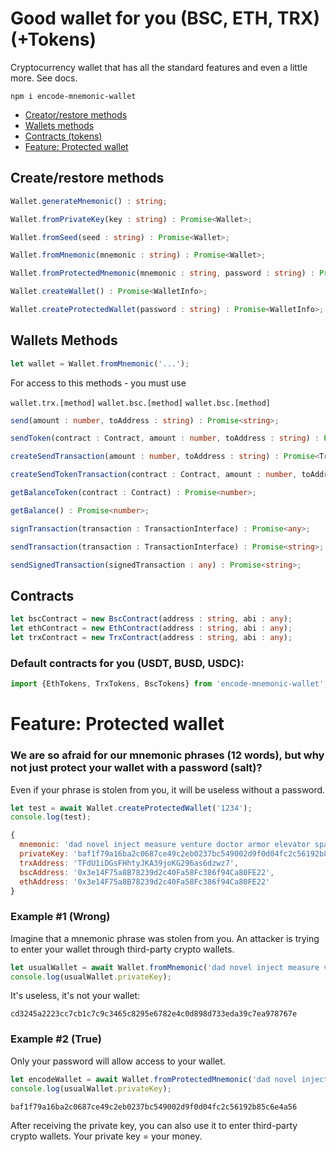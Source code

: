 # Good wallet for you (BSC, ETH, TRX) (+Tokens)
Cryptocurrency wallet that has all the standard features and even a little more. See docs.
```
npm i encode-mnemonic-wallet
```

- [Creator/restore methods](#main)
- [Wallets methods](#methods)
- [Contracts (tokens)](#contracts)
- [Feature: Protected wallet](#feature)

<a name="main"></a>
## Create/restore methods
```typescript
Wallet.generateMnemonic() : string;
```
```typescript
Wallet.fromPrivateKey(key : string) : Promise<Wallet>;
```
```typescript
Wallet.fromSeed(seed : string) : Promise<Wallet>;
```
```typescript
Wallet.fromMnemonic(mnemonic : string) : Promise<Wallet>;
```
```typescript
Wallet.fromProtectedMnemonic(mnemonic : string, password : string) : Promise<Wallet>;
```
```typescript
Wallet.createWallet() : Promise<WalletInfo>;
```
```typescript
Wallet.createProtectedWallet(password : string) : Promise<WalletInfo>;
```


<a name="methods"></a>
## Wallets Methods
```typescript
let wallet = Wallet.fromMnemonic('...');
```
For access to this methods - you must use

``wallet.trx.[method]``
``wallet.bsc.[method]`` 
``wallet.bsc.[method]``

```typescript
send(amount : number, toAddress : string) : Promise<string>;
```
```typescript
sendToken(contract : Contract, amount : number, toAddress : string) : Promise<string>;
```
```typescript
createSendTransaction(amount : number, toAddress : string) : Promise<TransactionInterface>;
```
```typescript
createSendTokenTransaction(contract : Contract, amount : number, toAddress : string) : Promise<TransactionInterface>;
```
```typescript
getBalanceToken(contract : Contract) : Promise<number>;
```
```typescript
getBalance() : Promise<number>;
```
```typescript
signTransaction(transaction : TransactionInterface) : Promise<any>;
```
```typescript
sendTransaction(transaction : TransactionInterface) : Promise<string>;
```
```typescript
sendSignedTransaction(signedTransaction : any) : Promise<string>;
```

<a name="contracts"></a>
## Contracts

```typescript
let bscContract = new BscContract(address : string, abi : any);
let ethContract = new EthContract(address : string, abi : any);
let trxContract = new TrxContract(address : string, abi : any);
```

### Default contracts for you (USDT, BUSD, USDC):
```typescript
import {EthTokens, TrxTokens, BscTokens} from 'encode-mnemonic-wallet';
```

<a name="feature"></a>
# Feature: Protected wallet
### We are so afraid for our mnemonic phrases (12 words), but why not just protect your wallet with a password (salt)?
Even if your phrase is stolen from you, it will be useless without a password.

```javascript
let test = await Wallet.createProtectedWallet('1234');
console.log(test);
```

```javascript
{
  mnemonic: 'dad novel inject measure venture doctor armor elevator spare debris pizza call',
  privateKey: 'baf1f79a16ba2c0687ce49c2eb0237bc549002d9f0d04fc2c56192b85c6e4a56',
  trxAddress: 'TFdU1iDGsFHhtyJKA39joKG296as6dzwz7',
  bscAddress: '0x3e14F75a8B78239d2c40Fa58Fc386f94Ca80FE22',
  ethAddress: '0x3e14F75a8B78239d2c40Fa58Fc386f94Ca80FE22'
}
```
### Example #1 (Wrong)
Imagine that a mnemonic phrase was stolen from you. An attacker is trying to enter your wallet through third-party crypto wallets.

```javascript
let usualWallet = await Wallet.fromMnemonic('dad novel inject measure venture doctor armor elevator spare debris pizza call');
console.log(usualWallet.privateKey);
```

It's useless, it's not your wallet:
```
cd3245a2223cc7cb1c7c9c3465c8295e6782e4c0d898d733eda39c7ea978767e
```

### Example #2 (True)
Only your password will allow access to your wallet.
```javascript
let encodeWallet = await Wallet.fromProtectedMnemonic('dad novel inject measure venture doctor armor elevator spare debris pizza call', '1234');
console.log(usualWallet.privateKey);
```

```
baf1f79a16ba2c0687ce49c2eb0237bc549002d9f0d04fc2c56192b85c6e4a56
```
After receiving the private key, you can also use it to enter third-party crypto wallets. Your private key = your money.
